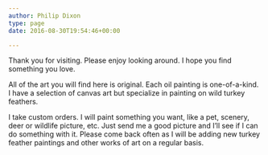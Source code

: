 ```yaml
---
author: Philip Dixon
type: page
date: 2016-08-30T19:54:46+00:00

---
```

Thank you for visiting. Please enjoy looking around. I hope you find something you love.

All of the art you will find here is original. Each oil painting is one-of-a-kind. I have a selection of canvas art but specialize in painting on wild turkey feathers.

I take custom orders. I will paint something you want, like a pet, scenery, deer or wildlife picture, etc. Just send me a good picture and I’ll see if I can do something with it. Please come back often as I will be adding new turkey feather paintings and other works of art on a regular basis.
